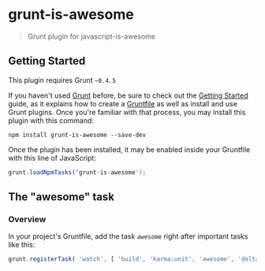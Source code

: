 # grunt-is-awesome

> Grunt plugin for javascript-is-awesome

## Getting Started
This plugin requires Grunt `~0.4.5`

If you haven't used [Grunt](http://gruntjs.com/) before, be sure to check out the 
[Getting Started](http://gruntjs.com/getting-started) guide, as it explains how to create a 
[Gruntfile](http://gruntjs.com/sample-gruntfile) as well as install and use Grunt plugins. Once you're familiar with 
that process, you may install this plugin with this command:

```shell
npm install grunt-is-awesome --save-dev
```

Once the plugin has been installed, it may be enabled inside your Gruntfile with this line of JavaScript:

```js
grunt.loadNpmTasks(‘grunt-is-awesome');
```

## The "awesome" task

### Overview
In your project's Gruntfile, add the task `awesome` right after important tasks like this:

```js
grunt.registerTask( 'watch', [ 'build', 'karma:unit', 'awesome', 'delta' ] );
```
